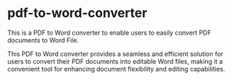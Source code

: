 # pdf-to-word-converter
This is a PDF to Word converter to enable users to easily convert PDF documents to Word File.

This PDF to Word converter provides a seamless and efficient solution for users to convert their PDF documents into editable Word files, making it a convenient tool for enhancing document flexibility and editing capabilities.




